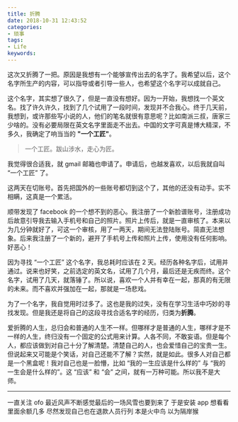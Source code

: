 ```yaml
---
title: 折腾
date: 2018-10-31 12:43:52
categories:
- 琐事
tags:
- Life
keywords:
---
```


这次又折腾了一把。原因是我想有一个能够宣传出去的名字了。我希望以后，这个名字所生产的内容，可以指导或者引导一些人，也希望这个名字可以成就自己。

这个名字，其实想了很久了，但是一直没有想好。因为一开始，我想找一个英文名。找了许久许久，找到了几个试用了一段时间，发现并不合我心。终于几天前，我想到，或许那些写小说的人，他们的笔名就很有意思呢？比如南派三叔，唐家三少啥的。没有必要局限在英文名字里面走不出去。中国的文字可真是博大精深，不多久，我确定了响当当的 **"一个工匠"**。

> 一个工匠。跋山涉水，走心为匠。

<!-- more -->

我觉得很合适我，就 gmail 邮箱也申请了。申请后，也越发喜欢，以后我就自叫 “一个工匠” 了。

这两天在切账号。首先把国外的一些账号都切到这个了，其他的还没有动手。实不相瞒，这真是一个累活。

顺带发现了 facebook 的一个想不到的恶心。我注册了一个新脸谱账号，注册成功后故意引导我去输入手机号和自己的照片。照片上传后，就是一直审核了。本来以为几分钟就好了，可这一个审核，用了一两天，期间无法登陆账号。简直无法想象。后来我注册了一个新的，避开了手机号上传和照片上传，使用没有任何影响。好恶心！

因为寻找 “一个工匠” 这个名字，我总耗时应该在 2 天。经历各种名字后，试用并通过。说来也好笑，之前选定的英文名，试用了几个月，最后还是无疾而终。这个名字，试用了几天，就落锤了。所以说，喜欢一个人并有幸在一起，那真的有无限的未来。而不喜欢并强加在一起，那就是一场悲戏。

为了一个名字，我自觉用时过多了。这也是我的过失，没有在学习生活中巧妙的寻找发现。但是我还是将自己的这段寻找合适名字的经历，归类为**折腾**。

爱折腾的人生，总归会和普通的人生不一样。但哪样才是普通的人生，哪样才是不一样的人生，终归没有一个固定的公式用来计算。人各不同，不敢妄语。但是每个人，都应该做到对自己十分了解清楚。清楚自己的人，也会爱惜自己的宝贵一生。但说起来又可能是个笑话，对自己还能不了解？实然，就是如此。很多人对自己都是一个黑盒呢！我对自己也是一脸懵，比如 “我的一生应该是什么样的” 与 “我的一生会是什么样的”。这 “应该” 和 “会” 之间，就有一万种可能。所以我不是大师。

___

一直关注 ofo
最近风声不断感觉最后的一场风雪也要到来了
于是安装 app
想看看里面余额几多
尽然发现自己也在退款人员行列
本是火中鸟
以为隔岸猴